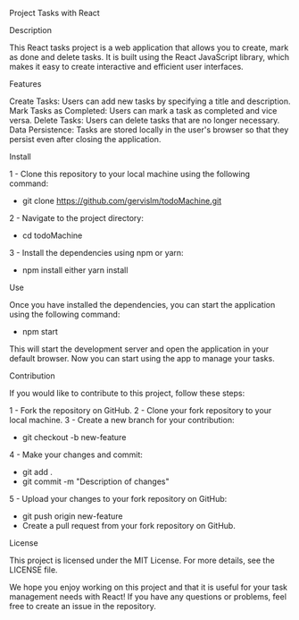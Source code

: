 Project Tasks with React

Description

This React tasks project is a web application that allows you to create, mark as done and delete tasks.
It is built using the React JavaScript library, which makes it easy to create interactive and efficient user interfaces.

Features

Create Tasks: Users can add new tasks by specifying a title and description.
Mark Tasks as Completed: Users can mark a task as completed and vice versa.
Delete Tasks: Users can delete tasks that are no longer necessary.
Data Persistence: Tasks are stored locally in the user's browser so that they persist even after closing the application.

Install

1 - Clone this repository to your local machine using the following command:

- git clone https://github.com/gervislm/todoMachine.git

2 - Navigate to the project directory:

- cd todoMachine

3 - Install the dependencies using npm or yarn:

- npm install either yarn install

Use

Once you have installed the dependencies, you can start the application using the following command:

- npm start

This will start the development server and open the application in your default browser. Now you can start using the app to manage your tasks.

Contribution

If you would like to contribute to this project, follow these steps:

1 - Fork the repository on GitHub.
2 - Clone your fork repository to your local machine.
3 - Create a new branch for your contribution:

- git checkout -b new-feature

4 - Make your changes and commit:

- git add .
- git commit -m "Description of changes"

5 - Upload your changes to your fork repository on GitHub:

- git push origin new-feature
- Create a pull request from your fork repository on GitHub.

License

This project is licensed under the MIT License. For more details, see the LICENSE file.

We hope you enjoy working on this project and that it is useful for your task management needs with React! If you have any questions or problems, feel free to create an issue in the repository.
